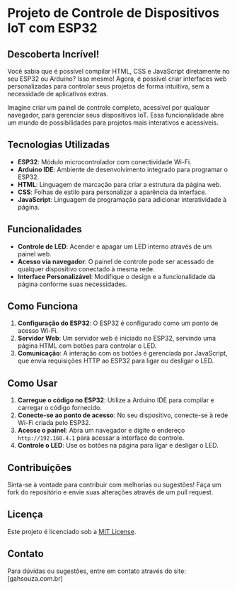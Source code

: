 # Projeto de Controle de Dispositivos IoT com ESP32

## Descoberta Incrível!

Você sabia que é possível compilar HTML, CSS e JavaScript diretamente no seu ESP32 ou Arduino? Isso mesmo! Agora, é possível criar interfaces web personalizadas para controlar seus projetos de forma intuitiva, sem a necessidade de aplicativos extras.

Imagine criar um painel de controle completo, acessível por qualquer navegador, para gerenciar seus dispositivos IoT. Essa funcionalidade abre um mundo de possibilidades para projetos mais interativos e acessíveis.

## Tecnologias Utilizadas

- **ESP32**: Módulo microcontrolador com conectividade Wi-Fi.
- **Arduino IDE**: Ambiente de desenvolvimento integrado para programar o ESP32.
- **HTML**: Linguagem de marcação para criar a estrutura da página web.
- **CSS**: Folhas de estilo para personalizar a aparência da interface.
- **JavaScript**: Linguagem de programação para adicionar interatividade à página.

## Funcionalidades

- **Controle de LED**: Acender e apagar um LED interno através de um painel web.
- **Acesso via navegador**: O painel de controle pode ser acessado de qualquer dispositivo conectado à mesma rede.
- **Interface Personalizável**: Modifique o design e a funcionalidade da página conforme suas necessidades.

## Como Funciona

1. **Configuração do ESP32**: O ESP32 é configurado como um ponto de acesso Wi-Fi.
2. **Servidor Web**: Um servidor web é iniciado no ESP32, servindo uma página HTML com botões para controlar o LED.
3. **Comunicação**: A interação com os botões é gerenciada por JavaScript, que envia requisições HTTP ao ESP32 para ligar ou desligar o LED.

## Como Usar

1. **Carregue o código no ESP32**: Utilize a Arduino IDE para compilar e carregar o código fornecido.
2. **Conecte-se ao ponto de acesso**: No seu dispositivo, conecte-se à rede Wi-Fi criada pelo ESP32.
3. **Acesse o painel**: Abra um navegador e digite o endereço `http://192.168.4.1` para acessar a interface de controle.
4. **Controle o LED**: Use os botões na página para ligar e desligar o LED.

## Contribuições

Sinta-se à vontade para contribuir com melhorias ou sugestões! Faça um fork do repositório e envie suas alterações através de um pull request.

## Licença

Este projeto é licenciado sob a [MIT License](LICENSE).

## Contato

Para dúvidas ou sugestões, entre em contato através do site: [gahsouza.com.br]
